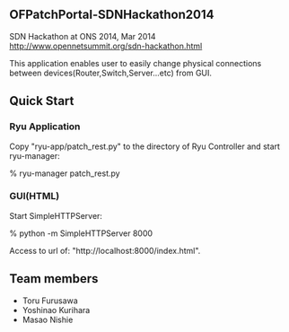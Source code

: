 ## OFPatchPortal-SDNHackathon2014

SDN Hackathon at ONS 2014, Mar 2014
http://www.opennetsummit.org/sdn-hackathon.html

This application enables user to easily change physical connections between devices(Router,Switch,Server...etc) from GUI.

## Quick Start
### Ryu Application
Copy "ryu-app/patch_rest.py" to the directory of Ryu Controller and
start ryu-manager:

  % ryu-manager patch_rest.py

### GUI(HTML)
Start SimpleHTTPServer:

  % python -m SimpleHTTPServer 8000

Access to url of: "http://localhost:8000/index.html". 

## Team members
- Toru Furusawa
- Yoshinao Kurihara
- Masao Nishie